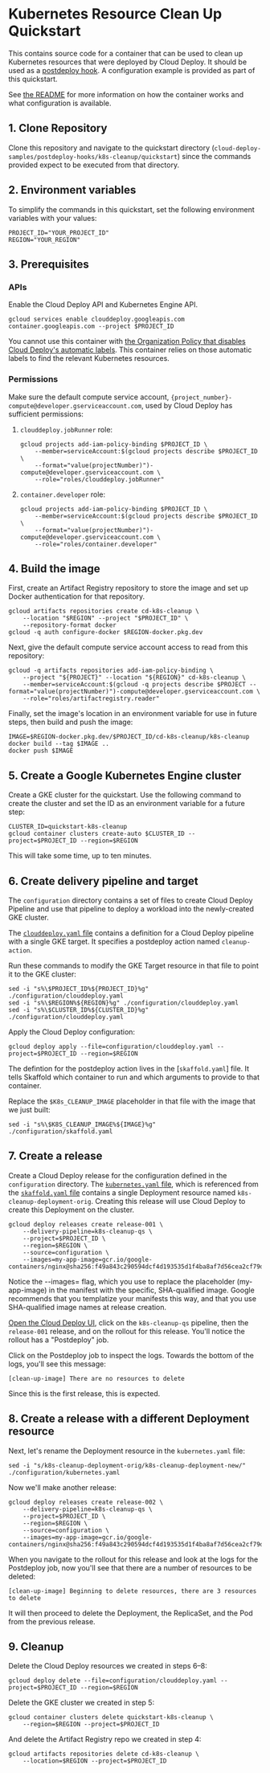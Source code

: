 # Kubernetes Resource Clean Up Quickstart

This contains source code for a container that can be used to clean up
Kubernetes resources that were deployed by Cloud Deploy. It should be used as a
[postdeploy hook](https://cloud.google.com/deploy/docs/hooks). A configuration
example is provided as part of this quickstart.

See [the README](../README.md) for more information on how the container works
and what configuration is available.

## 1. Clone Repository

Clone this repository and navigate to the quickstart directory
(`cloud-deploy-samples/postdeploy-hooks/k8s-cleanup/quickstart`) since the
commands provided expect to be executed from that directory.

## 2. Environment variables

To simplify the commands in this quickstart, set the following environment
variables with your values:

```shell
PROJECT_ID="YOUR_PROJECT_ID"
REGION="YOUR_REGION"
```

## 3. Prerequisites

### APIs

Enable the Cloud Deploy API and Kubernetes Engine API.

```shell
gcloud services enable clouddeploy.googleapis.com container.googleapis.com --project $PROJECT_ID
```

You cannot use this container with
[the Organization Policy that disables Cloud Deploy's automatic labels](https://cloud.google.com/deploy/docs/labels-annotations#disabling_automatic_labels).
This container relies on those automatic labels to find the relevant Kubernetes
resources.

### Permissions

Make sure the default compute service account,
`{project_number}-compute@developer.gserviceaccount.com`, used by Cloud Deploy
has sufficient permissions:

1.  `clouddeploy.jobRunner` role:

    ```shell
    gcloud projects add-iam-policy-binding $PROJECT_ID \
        --member=serviceAccount:$(gcloud projects describe $PROJECT_ID \
        --format="value(projectNumber)")-compute@developer.gserviceaccount.com \
        --role="roles/clouddeploy.jobRunner"
    ```

2.  `container.developer` role:

    ```shell
    gcloud projects add-iam-policy-binding $PROJECT_ID \
        --member=serviceAccount:$(gcloud projects describe $PROJECT_ID \
        --format="value(projectNumber)")-compute@developer.gserviceaccount.com \
        --role="roles/container.developer"
    ```

## 4. Build the image

First, create an Artifact Registry repository to store the image and set up
Docker authentication for that repository.

```shell
gcloud artifacts repositories create cd-k8s-cleanup \
    --location "$REGION" --project "$PROJECT_ID" \
    --repository-format docker
gcloud -q auth configure-docker $REGION-docker.pkg.dev
```

Next, give the default compute service account access to read from this
repository:

```shell
gcloud -q artifacts repositories add-iam-policy-binding \
    --project "${PROJECT}" --location "${REGION}" cd-k8s-cleanup \
    --member=serviceAccount:$(gcloud -q projects describe $PROJECT --format="value(projectNumber)")-compute@developer.gserviceaccount.com \
    --role="roles/artifactregistry.reader"
```

Finally, set the image's location in an environment variable for use in future
steps, then build and push the image:

```shell
IMAGE=$REGION-docker.pkg.dev/$PROJECT_ID/cd-k8s-cleanup/k8s-cleanup
docker build --tag $IMAGE ..
docker push $IMAGE
```

## 5. Create a Google Kubernetes Engine cluster

Create a GKE cluster for the quickstart. Use the following command to create the
cluster and set the ID as an environment variable for a future step:

```shell
CLUSTER_ID=quickstart-k8s-cleanup
gcloud container clusters create-auto $CLUSTER_ID --project=$PROJECT_ID --region=$REGION
```

This will take some time, up to ten minutes.

## 6. Create delivery pipeline and target

The `configuration` directory contains a set of files to create Cloud Deploy
Pipeline and use that pipeline to deploy a workload into the newly-created GKE
cluster.

The [`clouddeploy.yaml` file](configuration/clouddeploy.yaml) contains a
definition for a Cloud Deploy pipeline with a single GKE target. It specifies a
postdeploy action named `cleanup-action`.

Run these commands to modify the GKE Target resource in that file to point it to
the GKE cluster:

```shell
sed -i "s%\$PROJECT_ID%${PROJECT_ID}%g" ./configuration/clouddeploy.yaml
sed -i "s%\$REGION%${REGION}%g" ./configuration/clouddeploy.yaml
sed -i "s%\$CLUSTER_ID%${CLUSTER_ID}%g" ./configuration/clouddeploy.yaml
```

Apply the Cloud Deploy configuration:

```shell
gcloud deploy apply --file=configuration/clouddeploy.yaml --project=$PROJECT_ID --region=$REGION
```

The defintion for the postdeploy action lives in the [`skaffold.yaml`] file. It
tells Skaffold which container to run and which arguments to provide to that
container.

Replace the `$K8s_CLEANUP_IMAGE` placeholder in that file with the image that we
just built:

```shell
sed -i "s%\$K8S_CLEANUP_IMAGE%${IMAGE}%g" ./configuration/skaffold.yaml
```

## 7. Create a release

Create a Cloud Deploy release for the configuration defined in the
`configuration` directory. The
[`kubernetes.yaml` file](configuration/kubernetes.yaml), which is referenced
from the [`skaffold.yaml` file](configuration/skaffold.yaml) contains a single
Deployment resource named `k8s-cleanup-deployment-orig`. Creating this release
will use Cloud Deploy to create this Deployment on the cluster.

```shell
gcloud deploy releases create release-001 \
    --delivery-pipeline=k8s-cleanup-qs \
    --project=$PROJECT_ID \
    --region=$REGION \
    --source=configuration \
    --images=my-app-image=gcr.io/google-containers/nginx@sha256:f49a843c290594dcf4d193535d1f4ba8af7d56cea2cf79d1e9554f077f1e7aaa
```

Notice the --images= flag, which you use to replace the placeholder
(my-app-image) in the manifest with the specific, SHA-qualified image. Google
recommends that you templatize your manifests this way, and that you use
SHA-qualified image names at release creation.

[Open the Cloud Deploy UI](https://console.cloud.google.com/deploy), click on
the `k8s-cleanup-qs` pipeline, then the `release-001` release, and on the
rollout for this release. You'll notice the rollout has a "Postdeploy" job.

Click on the Postdeploy job to inspect the logs. Towards the bottom of the logs,
you'll see this message:

`[clean-up-image] There are no resources to delete`

Since this is the first release, this is expected.

## 8. Create a release with a different Deployment resource

Next, let's rename the Deployment resource in the `kubernetes.yaml` file:

```shell
sed -i "s/k8s-cleanup-deployment-orig/k8s-cleanup-deployment-new/" ./configuration/kubernetes.yaml
```

Now we'll make another release:

```shell
gcloud deploy releases create release-002 \
    --delivery-pipeline=k8s-cleanup-qs \
    --project=$PROJECT_ID \
    --region=$REGION \
    --source=configuration \
    --images=my-app-image=gcr.io/google-containers/nginx@sha256:f49a843c290594dcf4d193535d1f4ba8af7d56cea2cf79d1e9554f077f1e7aaa
```

When you navigate to the rollout for this release and look at the logs for the
Postdeploy job, now you'll see that there are a number of resources to be
deleted:

`[clean-up-image] Beginning to delete resources, there are 3 resources to
delete`

It will then proceed to delete the Deployment, the ReplicaSet, and the Pod from
the previous release.

## 9. Cleanup

Delete the Cloud Deploy resources we created in steps 6–8:

```shell
gcloud deploy delete --file=configuration/clouddeploy.yaml --project=$PROJECT_ID --region=$REGION
```

Delete the GKE cluster we created in step 5:

```shell
gcloud container clusters delete quickstart-k8s-cleanup \
    --region=$REGION --project=$PROJECT_ID
```

And delete the Artifact Registry repo we created in step 4:

```shell
gcloud artifacts repositories delete cd-k8s-cleanup \
    --location=$REGION --project=$PROJECT_ID
```
